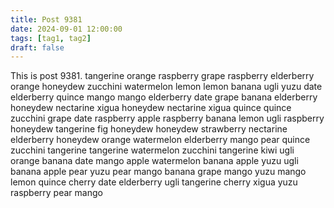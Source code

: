 ```yaml
---
title: Post 9381
date: 2024-09-01 12:00:00
tags: [tag1, tag2]
draft: false
---
```

This is post 9381.
tangerine
orange
raspberry
grape
raspberry
elderberry
orange
honeydew
zucchini
watermelon
lemon
lemon
banana
ugli
yuzu
date
elderberry
quince
mango
mango
elderberry
date
grape
banana
elderberry
honeydew
nectarine
xigua
honeydew
nectarine
xigua
quince
quince
zucchini
grape
date
raspberry
apple
raspberry
banana
lemon
ugli
raspberry
honeydew
tangerine
fig
honeydew
honeydew
strawberry
nectarine
elderberry
honeydew
orange
watermelon
elderberry
mango
pear
quince
zucchini
tangerine
tangerine
watermelon
zucchini
tangerine
kiwi
ugli
orange
banana
date
mango
apple
watermelon
banana
apple
yuzu
ugli
banana
apple
pear
yuzu
pear
mango
banana
grape
mango
yuzu
mango
lemon
quince
cherry
date
elderberry
ugli
tangerine
cherry
xigua
yuzu
raspberry
pear
mango
